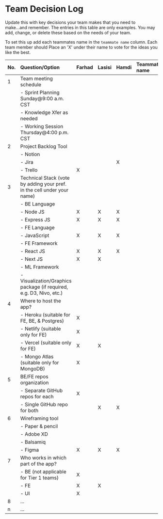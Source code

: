 # Team Decision Log

Update this with key decisions your team makes that you need to make...and 
remember. The entries in this table are only examples. You may add, change, or
delete these based on the needs of your team.

To set this up add each teammates name in the `teammate name` column. Each 
team member should Place an 'X' under their name to vote for the ideas 
you like the best.

| No. | Question/Option | Farhad | Lasisi | Hamdi | Teammate name | Teammate name | Teammate name |
| :--- | :--- | :--- | :--- | :--- | :--- | :--- | :--- |
| 1 | Team meeting schedule | | | | | | |
|   |	- Sprint Planning Sunday@9:00 a.m. CST | | | | | | |
|   |	- Knowledge Xfer as needed | | | | | | |
|   |	- Working Session Thursday@4:00 p.m. CST | | | | | | |
| 2	| Project Backlog Tool | | | | | | |
|   |	- Notion | | | | | | |
|   |	- Jira | | | X | | | |
|   |	- Trello |X | | | | | |
| 3	| Technical Stack (vote by adding your pref. in the cell under your name) | | | | | | |
|   |	- BE Language | | | | | | |
|   |	- Node JS |X |X | X | | | |
|   |	- Express JS |X |X | X | | | |
|   |	- FE Language | | | | | | |
|   |	- JavaScript |X |X | X | | | |
|   |	- FE Framework | | | | | | |
|   |	- React JS |X |X | X | | | |
|   |	- Next JS |X |X | | | | |
|   |	- ML Framework | | | | | | |
|   |	- Visualization/Graphics package (if required, e.g. D3, Nivo, etc.) | | | | | | |
| 4	| Where to host the app? | | | | | | |
|   |	- Heroku (suitable for FE, BE, & Postgres) |X | | | | | |
|   |	- Netlify (suitable only for FE) |X | | | | | |
|   |	- Vercel (suitable only for FE) | X|X | | | | |
|   |	- Mongo Atlas (suitable only for MongoDB) | X| | | | | |
| 5	| BE/FE repos organization | | | | | | |
|   |	- Separate GitHub repos for each | X| | | | | |
|   |	- Single GitHub repo for both | |X | X | | | |
| 6	| Wireframing tool | | | | | | |
|   |	- Paper & pencil | | | | | | |
|   |	- Adobe XD | | | | | | |
|   |	- Balsamiq | | | | | | |
|   |	- Figma | X|X | X | | | |
| 7	| Who works in which part of the app? | | | | | | |
|   | - BE (not applicable for Tier 1 teams) |X | | | | | |
|   |	- FE |X |X | | | | |
|   |	- UI |X | | | | | |
| 8	| ... | | | | | | |
| n | ... | | | | | | |

